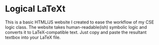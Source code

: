 # Logical LaTeXt

This is a basic HTML/JS website I created to ease the workflow of my CSE logic class. The website takes human-readable(ish) symbolic logic and converts it to LaTeX-compatible text. Just copy and paste the resultant textbox into your LaTeX file.
